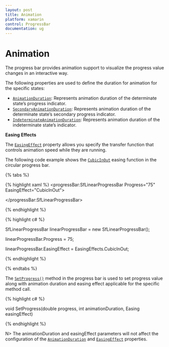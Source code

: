 ```yaml
---
layout: post
title: Animation
platform: xamarin
control: ProgressBar
documentation: ug
---
```


# Animation

The progress bar provides animation support to visualize the progress value changes in an interactive way. 

The following properties are used to define the duration for animation for the specific states:

* [`AnimationDuration`](https://help.syncfusion.com/cr/cref_files/xamarin/sfprogressbar/Syncfusion.SfProgressBar.XForms~Syncfusion.XForms.ProgressBar.ProgressBarBase~AnimationDuration.html): Represents animation duration of the determinate state’s progress indicator.
* [`SecondaryAnimationDuration`](https://help.syncfusion.com/cr/cref_files/xamarin/sfprogressbar/Syncfusion.SfProgressBar.XForms~Syncfusion.XForms.ProgressBar.SfLinearProgressBar~SecondaryAnimationDuration.html): Represents animation duration of the determinate state’s secondary progress indicator.
* [`IndeterminateAnimationDuration`](https://help.syncfusion.com/cr/cref_files/xamarin/sfprogressbar/Syncfusion.SfProgressBar.XForms~Syncfusion.XForms.ProgressBar.ProgressBarBase~IndeterminateAnimationDuration.html): Represents animation duration of the indeterminate state’s indicator.

**Easing** **Effects**

The [`EasingEffect`](https://help.syncfusion.com/cr/cref_files/xamarin/sfprogressbar/Syncfusion.SfProgressBar.XForms~Syncfusion.XForms.ProgressBar.ProgressBarBase~EasingEffect.html) property allows you specify the transfer function that controls animation speed while they are running. 

The following code example shows the [`CubicInOut`](https://help.syncfusion.com/cr/cref_files/xamarin/sfprogressbar/Syncfusion.SfProgressBar.XForms~Syncfusion.XForms.ProgressBar.EasingEffects.html) easing function in the circular progress bar.

{% tabs %} 

{% highlight xaml %}
<progressBar:SfLinearProgressBar Progress="75" EasingEffect="CubicInOut">

</progressBar:SfLinearProgressBar>

{% endhighlight %}

{% highlight c# %}

SfLinearProgressBar linearProgressBar = new SfLinearProgressBar();

linearProgressBar.Progress = 75;

linearProgressBar.EasingEffect = EasingEffects.CubicInOut;

{% endhighlight %}

{% endtabs %} 

The [`SetProgress()`](https://help.syncfusion.com/cr/cref_files/xamarin/sfprogressbar/Syncfusion.SfProgressBar.XForms~Syncfusion.XForms.ProgressBar.ProgressBarBase~SetProgress.html) method in the progress bar is used to set progress value along with animation duration and easing effect applicable for the specific method call. 

{% highlight c# %}

void SetProgress(double progress, int animationDuration, Easing easingEffect)

{% endhighlight %}

N> The animationDuration and easingEffect parameters will not affect the configuration of the [`AnimationDuration`](https://help.syncfusion.com/cr/cref_files/xamarin/sfprogressbar/Syncfusion.SfProgressBar.XForms~Syncfusion.XForms.ProgressBar.ProgressBarBase~AnimationDuration.html) and [`EasingEffect`](https://help.syncfusion.com/cr/cref_files/xamarin/sfprogressbar/Syncfusion.SfProgressBar.XForms~Syncfusion.XForms.ProgressBar.ProgressBarBase~EasingEffect.html) properties.
